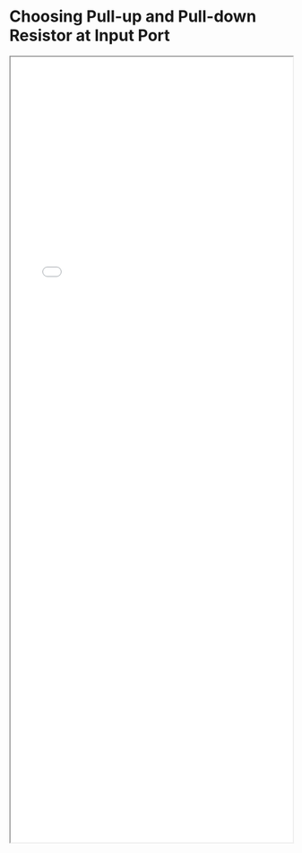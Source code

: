 # Choosing Pull-up and Pull-down Resistor at Input Port

<iframe src="/telechips-docs/pdf/TCC805x/HW/Application%20Note/TCC805x%20Hardware-Application%20Note%20for%20Choosing%20Pull-up%26down%20Resistor%20at%20Input%20Port%20V1.00%5BG%5D.pdf" width="100%" height="1400px" style={{border: "none"}}></iframe>



